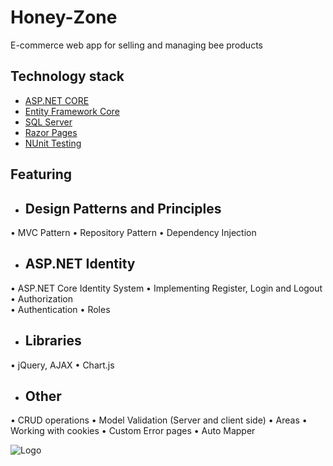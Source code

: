 
# Honey-Zone

E-commerce web app for selling and managing bee products




## Technology stack

- [ASP.NET CORE](https://dotnet.microsoft.com/en-us/apps/aspnet)
- [Entity Framework Core](https://learn.microsoft.com/en-us/ef/core/)
- [SQL Server](https://www.microsoft.com/en-us/sql-server/sql-server-downloads)
- [Razor Pages](https://learn.microsoft.com/en-us/aspnet/core/razor-pages/?view=aspnetcore-8.0&tabs=visual-studio)
- [NUnit Testing](https://nunit.org)


## Featuring

- ## Design Patterns and Principles
• MVC Pattern
• Repository Pattern
• Dependency Injection

- ## ASP.NET Identity
• ASP.NET Core Identity System
• Implementing Register, Login and Logout
• Authorization  
• Authentication 
• Roles

- ## Libraries
• jQuery, AJAX
• Chart.js

- ## Other
• CRUD operations
• Model Validation (Server and client side)
• Areas
• Working with cookies
• Custom Error pages
• Auto Mapper



![Logo](https://i.imgur.com/DBfdgys.png)

